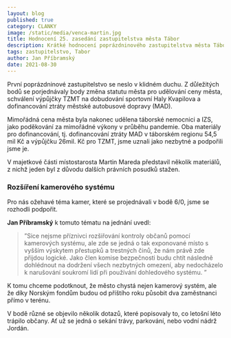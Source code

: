 ```yaml
---
layout: blog
published: true
category: CLANKY
image: /static/media/venca-martin.jpg
title: Hodnocení 25. zasedání zastupitelstva města Tábor
description: Krátké hodnocení poprázdninového zastupitelstva města Tábor
tags: zastupitelstvo, Tabor
author: Jan Příbramský
date: 2021-08-30
---
```


První poprázdninové zastupitelstvo se neslo v klidném duchu. Z důležitých bodů se porjednávaly body změna statutu města pro udělování ceny města, schválení výpůjčky TZMT na dobudování sportovní Haly Kvapilova a dofinancování ztráty městské autobusové dopravy (MAD).


Mimořádná cena města byla nakonec udělena táborské nemocnici a IZS, jako poděkování za mimořádné výkony v průběhu pandemie. Oba materiály pro dofinancování, tj. dofinancování ztráty MAD v táborském regionu 54,5 mil Kč a výpůjčku 26mil. Kč pro TZMT, jsme uznali jako nezbytné a podpořili jsme je.

V majetkové části místostarosta Martin Mareda představil několik materiálů, z nichž jeden byl z důvodu dalších právních posudků stažen. 

### Rozšíření kamerového systému
Pro nás ožehavé téma kamer, které se projednávali v bodě 6/0, jsme se rozhodli podpořit. 

**Jan Příbramský** k tomuto tématu na jednání uvedl: 
> ”Sice nejsme příznivci rozšiřování kontroly občanů pomocí kamerových systému, ale zde se jedná o tak exponované místo s vyšším výskytem přestupků a trestných činů, že nám právě zde přijdou logické. Jako člen komise bezpečnosti budu chtít následně dohlédnout na dodržení všech nezbytných omezení, aby nedocházelo k narušování soukromí lidí při používání dohledového systému. ”

K tomu chceme podotknout, že město chystá nejen kamerový systém, ale že díky Norským fondům budou od příštího roku působit dva zaměstnanci přímo v terénu.

V bodě různé se objevilo několik dotazů, které popisovaly to, co letošní léto trápilo občany. Ať už se jedná o sekání trávy, parkování, nebo vodní nádrž Jordán. 
